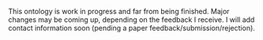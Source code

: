 This ontology is work in progress and far from being finished. Major changes may be coming up, depending on the feedback I receive.
I will add contact information soon (pending a paper feedback/submission/rejection).

